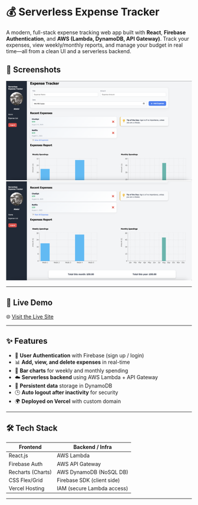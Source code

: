 # 💰 Serverless Expense Tracker

A modern, full-stack expense tracking web app built with **React**, **Firebase Authentication**, and **AWS (Lambda, DynamoDB, API Gateway)**. Track your expenses, view weekly/monthly reports, and manage your budget in real time—all from a clean UI and a serverless backend.

## 📸 Screenshots

![Dashboard](./images/dashboard.png)  
![Bar Chart](./images/charts.png)

---

## 🚀 Live Demo  
🌐 [Visit the Live Site](www.serverlesstracker.dev)

---

## ✨ Features

- 🔐 **User Authentication** with Firebase (sign up / login)
- 📊 **Add, view, and delete expenses** in real-time
- 📅 **Bar charts** for weekly and monthly spending
- ☁️ **Serverless backend** using AWS Lambda + API Gateway
- 💾 **Persistent data** storage in DynamoDB
- 🕒 **Auto logout after inactivity** for security
- 🌍 **Deployed on Vercel** with custom domain

---

## 🛠 Tech Stack

| Frontend         | Backend / Infra             |
|------------------|-----------------------------|
| React.js         | AWS Lambda                  |
| Firebase Auth    | AWS API Gateway             |
| Recharts (Charts)| AWS DynamoDB (NoSQL DB)     |
| CSS Flex/Grid    | Firebase SDK (client side)  |
| Vercel Hosting   | IAM (secure Lambda access)  |

---